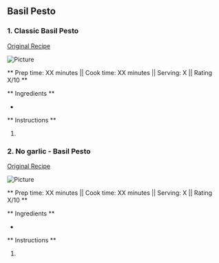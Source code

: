 ## Basil Pesto

### 1. Classic Basil Pesto

[Original Recipe](https://www.LINK_TO_RECIPE)

![Picture](../img/Link_to_picture)

** Prep time: XX minutes || Cook time: XX minutes || Serving: X || Rating X/10 **


** Ingredients **

- 

** Instructions **

1. 

### 2. No garlic - Basil Pesto

[Original Recipe](https://www.LINK_TO_RECIPE)

![Picture](../img/Link_to_picture)

** Prep time: XX minutes || Cook time: XX minutes || Serving: X || Rating X/10 **


** Ingredients **

- 

** Instructions **

1. 

